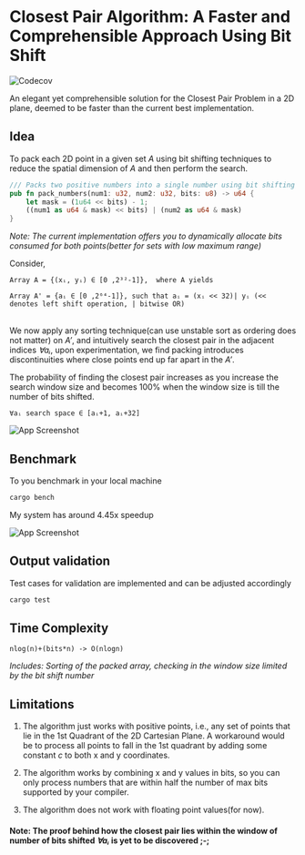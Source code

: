
# Closest Pair Algorithm: A Faster and Comprehensible Approach Using Bit Shift
![Codecov](https://img.shields.io/codecov/c/github/K-prog/closest-pair-rs)

An elegant yet comprehensible solution for the Closest Pair Problem in a 2D plane, deemed to be faster than the current best implementation.

## Idea
To pack each 2D point in a given set _A_ using bit shifting techniques to reduce the spatial dimension of _A_ and then perform the search.
```rust 
/// Packs two positive numbers into a single number using bit shifting
pub fn pack_numbers(num1: u32, num2: u32, bits: u8) -> u64 {
    let mask = (1u64 << bits) - 1;
    ((num1 as u64 & mask) << bits) | (num2 as u64 & mask)
}
```
_Note: The current implementation offers you to dynamically allocate bits consumed for both points(better for sets with low maximum range)_

Consider, 
```
Array A = {(xᵢ, yᵢ) ∈ [0 ,2³²-1]},  where A yields 

Array A' = {aᵢ ∈ [0 ,2⁶⁴-1]}, such that aᵢ = (xᵢ << 32)| yᵢ (<< denotes left shift operation, | bitwise OR)
```
\
We now apply any sorting technique(can use unstable sort as ordering does not matter) on _A’_, and intuitively search the closest pair in the adjacent indices _∀aᵢ_, upon experimentation, we find packing introduces discontinuities where close points end up far apart in the _A’_.

The probability of finding the closest pair increases as you increase the search window size and becomes 100% when the window size is till the number of bits shifted.
```
∀aᵢ search space ∈ [aᵢ+1, aᵢ+32]
```
![App Screenshot](https://miro.medium.com/v2/resize:fit:4800/format:webp/1*xPKFV7XSN6m7YnFGLrz7_Q.png)

## Benchmark
To you benchmark in your local machine
```bash
cargo bench
```
My system has around 4.45x speedup

![App Screenshot](https://miro.medium.com/v2/resize:fit:4800/format:webp/1*SbqSbzGpMFoXGEyUIGePUw.png)

## Output validation
Test cases for validation are implemented and can be adjusted accordingly
```bash
cargo test
```

## Time Complexity
```
nlog(n)+(bits*n) -> O(nlogn)
```
_Includes: Sorting of the packed array, checking in the window size limited by the bit shift number_

## Limitations

1) The algorithm just works with positive points, i.e., any set of points that lie in the 1st Quadrant of the 2D Cartesian Plane. A workaround would be to process all points to fall in the 1st quadrant by adding some constant _c_ to both x and y coordinates.

2) The algorithm works by combining x and y values in bits, so you can only process numbers that are within half the number of max bits supported by your compiler.

3) The algorithm does not work with floating point values(for now).

#### Note: The proof behind how the closest pair lies within the window of number of bits shifted _∀aᵢ_ is yet to be discovered ;-; 
